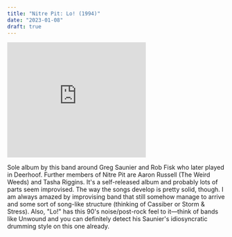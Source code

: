 ```yaml
---
title: "Nitre Pit: Lo! (1994)"
date: "2023-01-08"
draft: true
---
```


<iframe allowfullscreen="" class="YOUTUBE-iframe-video" data-thumbnail-src="https://i.ytimg.com/vi/CA_SWF_d5HM/0.jpg" frameborder="0" height="266" src="https://www.youtube.com/embed/CA_SWF_d5HM?feature=player_embedded" width="320"></iframe>


Sole album by this band around Greg Saunier and Rob Fisk who later played in Deerhoof. Further members of Nitre Pit are Aaron Russell (The Weird Weeds) and Tasha Riggins. It's a self-released album and probably lots of parts seem improvised. The way the songs develop is pretty solid, though. I am always amazed by improvising band that still somehow manage to arrive and some sort of song-like structure (thinking of Cassiber or Storm & Stress). Also, "Lo!" has this 90's noise/post-rock feel to it—think of bands like Unwound and you can definitely detect his Saunier's idiosyncratic drumming style on this one already. 
